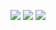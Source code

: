 ![](https://cdn.jsdelivr.net/gh/Pi3-l22/Stardew_Valley_Image/character/34.png)
![](https://cdn.jsdelivr.net/gh/Pi3-l22/Stardew_Valley_Image/character/34-1.png)
![](https://cdn.jsdelivr.net/gh/Pi3-l22/Stardew_Valley_Image/character/34-2.png)